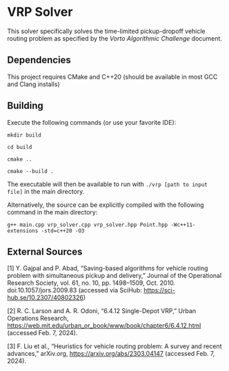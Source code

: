# VRP Solver

This solver specifically solves the time-limited pickup-dropoff vehicle routing problem as specified by the *Vorto Algorithmic Challenge* document.

## Dependencies

This project requires CMake and C++20 (should be available in most GCC and Clang installs)

## Building

Execute the following commands (or use your favorite IDE):

`mkdir build`

`cd build`

`cmake ..`

`cmake --build .`

The executable will then be available to run with `./vrp [path to input file]` in the main directory.

Alternatively, the source can be explicitly compiled with the following command in the main directory:

`g++ main.cpp vrp_solver.cpp vrp_solver.hpp Point.hpp -Wc++11-extensions -std=c++20 -O3`

## External Sources

[1] Y. Gajpal and P. Abad, “Saving-based algorithms for vehicle routing problem with simultaneous pickup and delivery,” Journal of the Operational Research Society, vol. 61, no. 10, pp. 1498–1509, Oct. 2010. doi:10.1057/jors.2009.83  (accessed via SciHub: https://sci-hub.se/10.2307/40802326)

[2] R. C. Larson and A. R. Odoni, “6.4.12 Single-Depot VRP,” Urban Operations Research, https://web.mit.edu/urban_or_book/www/book/chapter6/6.4.12.html (accessed Feb. 7, 2024).

[3] F. Liu et al., “Heuristics for vehicle routing problem: A survey and recent advances,” arXiv.org, https://arxiv.org/abs/2303.04147 (accessed Feb. 7, 2024). 